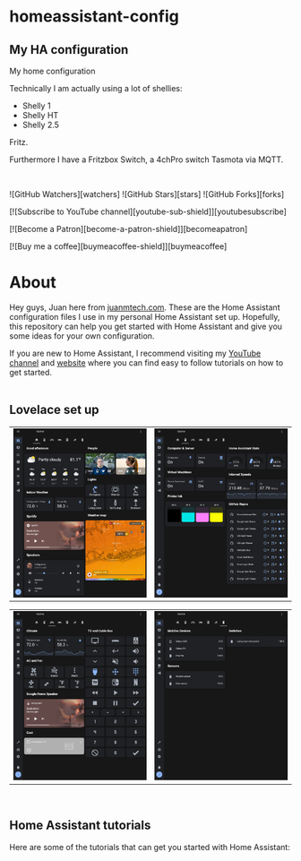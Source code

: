 # homeassistant-config
## My HA configuration
My home configuration 

Technically I am actually using a lot of shellies:
- Shelly 1
- Shelly HT
- Shelly 2.5

Fritz.

Furthermore I have a Fritzbox Switch, a 4chPro switch Tasmota via MQTT.

<br />

![GitHub Watchers][watchers]
![GitHub Stars][stars]
![GitHub Forks][forks]
<br />

[![Subscribe to YouTube channel][youtube-sub-shield]][youtubesubscribe]

[![Become a Patron][become-a-patron-shield]][becomeapatron]

[![Buy me a coffee][buymeacoffee-shield]][buymeacoffee]
<br />

# About

Hey guys, Juan here from [juanmtech.com](https://www.juanmtech.com). These are the Home Assistant configuration files I use in my personal Home Assistant set up. Hopefully, this repository can help you get started with Home Assistant and give you some ideas for your own configuration.

If you are new to Home Assistant, I recommend visiting my [YouTube channel](https://www.youtube.com/JuanMTech) and [website](https://www.juanmtech.com) where you can find easy to follow tutorials on how to get started.<br />
<br />

## Lovelace set up

<TABLE>
<TR>
    <TD>
    <img src="https://raw.githubusercontent.com/JuanMTech/Home_Assistant_files/master/images/Home_Assistant_Images/HA_UI_1.png"<br/>
    </TD>
    <TD>
    <img src="https://raw.githubusercontent.com/JuanMTech/Home_Assistant_files/master/images/Home_Assistant_Images/HA_UI_2.png"<br/>
    </TD>
</TR>
</TABLE>

<TABLE>
<TR>
    <TD>
    <img src="https://raw.githubusercontent.com/JuanMTech/Home_Assistant_files/master/images/Home_Assistant_Images/HA_UI_3.png"<br/>
    </TD>
    <TD>
    <img src="https://raw.githubusercontent.com/JuanMTech/Home_Assistant_files/master/images/Home_Assistant_Images/HA_UI_4.png"<br/>
    </TD>
</TR>
</TABLE>
<br />

## Home Assistant tutorials

Here are some of the tutorials that can get you started with Home Assistant:<br />
<br />

